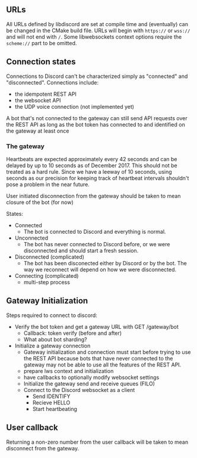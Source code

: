 ## URLs
All URLs defined by libdiscord are set at compile time and (eventually) can be changed in the CMake build file.
URLs will begin with ``https://`` or ``wss://`` and will not end with ``/``. Some libwebsockets context options require 
the `scheme://` part to be omitted.

## Connection states
Connections to Discord can't be characterized simply as "connected" and "disconnected". Connections include:
* the idempotent REST API
* the websocket API
* the UDP voice connection (not implemented yet)

A bot that's not connected to the gateway can still send API requests over the REST API as long as the bot
token has connected to and identified on the gateway at least once

### The gateway
Heartbeats are expected approximately every 42 seconds and can be delayed by up to 10 seconds
as of December 2017. This should not be treated as a hard rule. Since we have a leeway of 10 seconds,
using seconds as our precision for keeping track of heartbeat intervals shouldn't pose a problem in the near future.

User initiated disconnection from the gateway should be taken to mean closure of the bot (for now)

States:
* Connected
  * The bot is connected to Discord and everything is normal.
* Unconnected
  * The bot has never connected to Discord before, or we were disconnected and should start a fresh session.
* Disconnected (complicated)
  * The bot has been disconected either by Discord or by the bot. The way we reconnect will depend on how we were disconnected.
* Connecting (complicated)
  * multi-step process


## Gateway Initialization
Steps required to connect to discord:
* Verify the bot token and get a gateway URL with GET /gateway/bot
    * Callback: token verify (before and after)
    * What about bot sharding?
* Initialize a gateway connection
    * Gateway initialization and connection must start before trying to use the REST API because bots that have never 
    connected to the gateway may not be able to use all the features of the REST API.
    * prepare lws context and initialization
    * have callbacks to optionally modify websocket settings
    * Initialize the gateway send and receive queues (FILO)
    * Connect to the Discord websocket as a client
        * Send IDENTIFY
        * Recieve HELLO
        * Start heartbeating
    
## User callback
Returning a non-zero number from the user callback will be taken to mean disconnect from the gateway.
